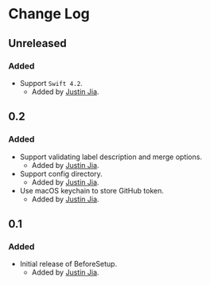 # Change Log

## Unreleased

### Added

- Support `Swift 4.2`.
    - Added by [Justin Jia](http://github.com/JustinJiaDev).

## 0.2

### Added

- Support validating label description and merge options.
    - Added by [Justin Jia](http://github.com/JustinJiaDev).
- Support config directory.
    - Added by [Justin Jia](http://github.com/JustinJiaDev).
- Use macOS keychain to store GitHub token.
    - Added by [Justin Jia](http://github.com/JustinJiaDev).

## 0.1

### Added

- Initial release of BeforeSetup.
    - Added by [Justin Jia](http://github.com/JustinJiaDev).
